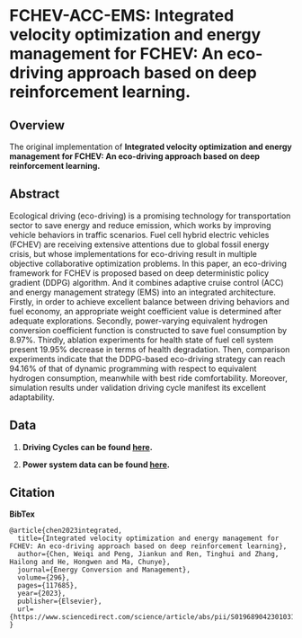 #  FCHEV-ACC-EMS: Integrated velocity optimization and energy management for FCHEV: An eco-driving approach based on deep reinforcement learning.
## Overview

The original implementation of **Integrated velocity optimization and energy management for FCHEV: An eco-driving approach based on deep reinforcement learning.**


## Abstract

Ecological driving (eco-driving) is a promising technology for transportation sector to save energy and reduce emission, which works by improving vehicle behaviors in traffic scenarios. Fuel cell hybrid electric vehicles (FCHEV) are receiving extensive attentions due to global fossil energy crisis, but whose implementations for eco-driving result in multiple objective collaborative optimization problems. In this paper, an eco-driving framework for FCHEV is proposed based on deep deterministic policy gradient (DDPG) algorithm. And it combines adaptive cruise control (ACC) and energy management strategy (EMS) into an integrated architecture. Firstly, in order to achieve excellent balance between driving behaviors and fuel economy, an appropriate weight coefficient value is determined after adequate explorations. Secondly, power-varying equivalent hydrogen conversion coefficient function is constructed to save fuel consumption by 8.97%. Thirdly, ablation experiments for health state of fuel cell system present 19.95% decrease in terms of health degradation. Then, comparison experiments indicate that the DDPG-based eco-driving strategy can reach 94.16% of that of dynamic programming with respect to equivalent hydrogen consumption, meanwhile with best ride comfortability. Moreover, simulation results under validation driving cycle manifest its excellent adaptability.


## Data

1. **Driving Cycles can be found [here](https://github.com/sicilyala/project-data/tree/main/standard_driving_cycles).**

2. **Power system data can be found [here](https://github.com/sicilyala/project-data/tree/main/FCHEV_data).**


## Citation
**BibTex**
```
@article{chen2023integrated,
  title={Integrated velocity optimization and energy management for FCHEV: An eco-driving approach based on deep reinforcement learning},
  author={Chen, Weiqi and Peng, Jiankun and Ren, Tinghui and Zhang, Hailong and He, Hongwen and Ma, Chunye},
  journal={Energy Conversion and Management},
  volume={296},
  pages={117685},
  year={2023},
  publisher={Elsevier},
  url={https://www.sciencedirect.com/science/article/abs/pii/S0196890423010312}
}
```

